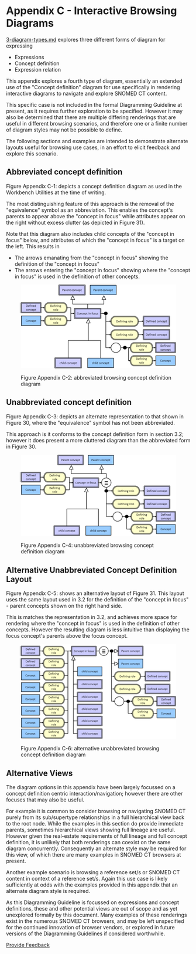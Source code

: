 # Appendix C - Interactive Browsing Diagrams

[3-diagram-types.md](../3-diagram-types.md "mention") explores three different forms of diagram for expressing

* Expressions
* Concept definition
* Expression relation

This appendix explores a fourth type of diagram, essentially an extended use of the "Concept definition" diagram for use specifically in rendering interactive diagrams to navigate and explore SNOMED CT content.

This specific case is not included in the formal Diagramming Guideline at present, as it requires further exploration to be specified. However it may also be determined that there are multiple differing renderings that are useful in different browsing scenarios, and therefore one or a finite number of diagram styles may not be possible to define.

The following sections and examples are intended to demonstrate alternate layouts useful for browsing use cases, in an effort to elicit feedback and explore this scenario.

## Abbreviated concept definition

Figure Appendix C-1: depicts a concept definition diagram as used in the Workbench Utilities at the time of writing.

The most distinguishing feature of this approach is the removal of the "equivalence" symbol as an abbreviation. This enables the concept's parents to appear above the "concept in focus" while attributes appear on the right without excess clutter (as depicted in Figure 31).

Note that this diagram also includes child concepts of the "concept in focus" below, and attributes of which the "concept in focus" is a target on the left. This results in

* The arrows emanating from the "concept in focus" showing the definition of the "concept in focus"
* The arrows entering the "concept in focus" showing where the "concept in focus" is used in the definition of other concepts.

<figure><img src="../images/29951026.png" alt=""><figcaption><p>Figure Appendix C-2: abbreviated browsing concept definition diagram</p></figcaption></figure>

## Unabbreviated concept definition

Figure Appendix C-3: depicts an alternate representation to that shown in Figure 30, where the "equivalence" symbol has not been abbreviated.

This approach is it conforms to the concept definition form in section 3.2; however it does present a more cluttered diagram than the abbreviated form in Figure 30.

<figure><img src="../images/29951027.png" alt=""><figcaption><p>Figure Appendix C-4: unabbreviated browsing concept definition diagram</p></figcaption></figure>

## Alternative Unabbreviated Concept Definition Layout

Figure Appendix C-5: shows an alternative layout of Figure 31. This layout uses the same layout used in 3.2 for the definition of the "concept in focus" - parent concepts shown on the right hand side.

This is matches the representation in 3.2, and achieves more space for rendering where the "concept in focus" is used in the definition of other concepts. However the resulting diagram is less intuitive than displaying the focus concept's parents above the focus concept.

<figure><img src="../images/29951028.png" alt=""><figcaption><p>Figure Appendix C-6: alternative unabbreviated browsing concept definition diagram</p></figcaption></figure>

## Alternative Views

The diagram options in this appendix have been largely focussed on a concept definition centric interaction/navigation; however there are other focuses that may also be useful.

For example it is common to consider browsing or navigating SNOMED CT purely from its sub/supertype relationships in a full hierarchical view back to the root node. While the examples in this section do provide immediate parents, sometimes hierarchical views showing full lineage are useful. However given the real-estate requirements of full lineage and full concept definition, it is unlikely that both renderings can coexist on the same diagram concurrently. Consequently an alternate style may be required for this view, of which there are many examples in SNOMED CT browsers at present.

Another example scenario is browsing a reference set/s or SNOMED CT content in context of a reference set/s. Again this use case is likely sufficiently at odds with the examples provided in this appendix that an alternate diagram style is required.

As this Diagramming Guideline is focussed on expressions and concept definitions, these and other potential views are out of scope and as yet unexplored formally by this document. Many examples of these renderings exist in the numerous SNOMED CT browsers, and may be left unspecified for the continued innovation of browser vendors, or explored in future versions of the Diagramming Guidelines if considered worthwhile.






<a href="https://docs.google.com/forms/d/e/1FAIpQLScTmbZIf0UEQwYDkY27EEWBkaiYkHSbR0_9DmFrMLXoQLyL7Q/viewform?usp=pp_url&entry.1767247133=SNOMED+Diagramming+Specification&entry.670899847=Appendix%20C%20-%20Interactive%20Browsing%20Diagrams" class="button primary">Provide Feedback</a>
